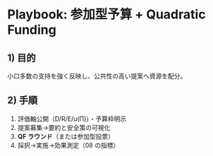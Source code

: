 # Playbook: 参加型予算 + Quadratic Funding

## 1) 目的
小口多数の支持を強く反映し、公共性の高い提案へ資源を配分。

## 2) 手順
1. 評価軸公開（D/R/E/u(Π)）・予算枠明示
2. 提案募集→要約と安全策の可視化
3. **QF ラウンド**（または参加型投票）
4. 採択→実施→効果測定（08 の指標）
